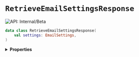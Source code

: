 # `RetrieveEmailSettingsResponse`


![API: Internal/Beta](https://img.shields.io/static/v1?label=API&message=Internal/Beta&color=red&style=flat-square)



```kotlin
data class RetrieveEmailSettingsResponse(
    val settings: EmailSettings,
)
```

<details>
<summary>
<b>Properties</b>
</summary>

<details>
<summary>
<code>settings</code>: <code><code><a href='#emailsettings'>EmailSettings</a></code></code>
</summary>





</details>



</details>

